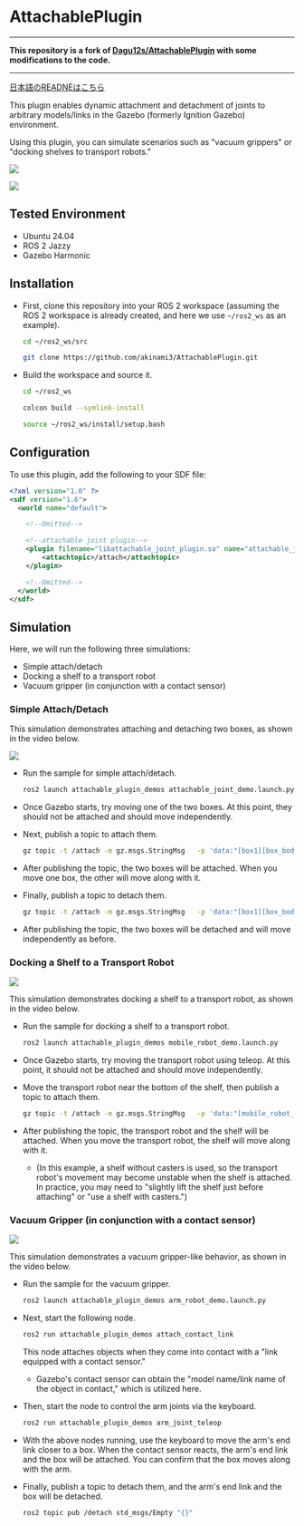 # AttachablePlugin

---

**This repository is a fork of [Dagu12s/AttachablePlugin](https://github.com/Dagu12s/AttachablePlugin) with some modifications to the code.**

---

[日本語のREADNEはこちら](README_jp.md)


This plugin enables dynamic attachment and detachment of joints to arbitrary models/links in the Gazebo (formerly Ignition Gazebo) environment.

Using this plugin, you can simulate scenarios such as "vacuum grippers" or "docking shelves to transport robots."

![](./images/attachable_joint_mobile_robot_demo.gif)

![](./images/attachable_joint_arm_demo.gif)

## Tested Environment

- Ubuntu 24.04
- ROS 2 Jazzy
- Gazebo Harmonic

## Installation

- First, clone this repository into your ROS 2 workspace (assuming the ROS 2 workspace is already created, and here we use `~/ros2_ws` as an example).

    ```bash
    cd ~/ros2_ws/src
    ```

    ```bash
    git clone https://github.com/akinami3/AttachablePlugin.git
    ```

- Build the workspace and source it.

    ```bash
    cd ~/ros2_ws
    ```

    ```bash
    colcon build --symlink-install
    ```

    ```bash
    source ~/ros2_ws/install/setup.bash
    ```

## Configuration

To use this plugin, add the following to your SDF file:

```xml
<?xml version="1.0" ?>
<sdf version="1.6">
  <world name="default">

    <!--Omitted-->

    <!--attachable joint plugin-->
    <plugin filename="libattachable_joint_plugin.so" name="attachable_joint::AttachableJoint">
        <attachtopic>/attach</attachtopic>
    </plugin>

    <!--Omitted-->
  </world>
</sdf>
```

## Simulation

Here, we will run the following three simulations:

- Simple attach/detach
- Docking a shelf to a transport robot
- Vacuum gripper (in conjunction with a contact sensor)

### Simple Attach/Detach

This simulation demonstrates attaching and detaching two boxes, as shown in the video below.

![](./images/attachable_joint_demo.gif)

- Run the sample for simple attach/detach.

    ```bash
    ros2 launch attachable_plugin_demos attachable_joint_demo.launch.py
    ```

- Once Gazebo starts, try moving one of the two boxes. At this point, they should not be attached and should move independently.

- Next, publish a topic to attach them.

    ```bash
    gz topic -t /attach -m gz.msgs.StringMsg   -p 'data:"[box1][box_body][box2][box_body][attach]"' # data:"[Model name of the first object][Link name of the first object][Model name of the second object][Link name of the second object][attach or detach]"'
    ```

- After publishing the topic, the two boxes will be attached. When you move one box, the other will move along with it.

- Finally, publish a topic to detach them.

    ```bash
    gz topic -t /attach -m gz.msgs.StringMsg   -p 'data:"[box1][box_body][box2][box_body][detach]"' # data:"[Model name of the first object][Link name of the first object][Model name of the second object][Link name of the second object][attach or detach]"'
    ```

- After publishing the topic, the two boxes will be detached and will move independently as before.

### Docking a Shelf to a Transport Robot

![](./images/attachable_joint_mobile_robot_demo.gif)

This simulation demonstrates docking a shelf to a transport robot, as shown in the video below.

- Run the sample for docking a shelf to a transport robot.

    ```bash
    ros2 launch attachable_plugin_demos mobile_robot_demo.launch.py
    ```

- Once Gazebo starts, try moving the transport robot using teleop. At this point, it should not be attached and should move independently.

- Move the transport robot near the bottom of the shelf, then publish a topic to attach them.

    ```bash
    gz topic -t /attach -m gz.msgs.StringMsg   -p 'data:"[mobile_robot_model][base_link][shelf][poll1][attach]"'
    ```

- After publishing the topic, the transport robot and the shelf will be attached. When you move the transport robot, the shelf will move along with it.
    - (In this example, a shelf without casters is used, so the transport robot's movement may become unstable when the shelf is attached. In practice, you may need to "slightly lift the shelf just before attaching" or "use a shelf with casters.")

### Vacuum Gripper (in conjunction with a contact sensor)

![](./images/attachable_joint_arm_demo.gif)

This simulation demonstrates a vacuum gripper-like behavior, as shown in the video below.

- Run the sample for the vacuum gripper.

    ```bash
    ros2 launch attachable_plugin_demos arm_robot_demo.launch.py
    ```

- Next, start the following node.

    ```bash
    ros2 run attachable_plugin_demos attach_contact_link 
    ```
    This node attaches objects when they come into contact with a "link equipped with a contact sensor."
    - Gazebo's contact sensor can obtain the "model name/link name of the object in contact," which is utilized here.

- Then, start the node to control the arm joints via the keyboard.

    ```bash
    ros2 run attachable_plugin_demos arm_joint_teleop
    ```

- With the above nodes running, use the keyboard to move the arm's end link closer to a box. When the contact sensor reacts, the arm's end link and the box will be attached. You can confirm that the box moves along with the arm.

- Finally, publish a topic to detach them, and the arm's end link and the box will be detached.

    ```bash
    ros2 topic pub /detach std_msgs/Empty "{}"
    ```
